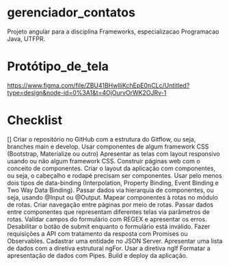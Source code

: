 # gerenciador_contatos
Projeto angular para a disciplina Frameworks, especializacao Programacao Java, UTFPR.

# Protótipo_de_tela
https://www.figma.com/file/ZBU41BHwIliKchEpE0nCLc/Untitled?type=design&node-id=0%3A1&t=4OjOurvOrWK2OJRv-1

# Checklist
[] Criar o repositório no GitHub com a estrutura do Gitflow, ou seja, branches main e develop.
Usar componentes de algum framework CSS (Bootstrap, Materialize ou outro)
Apresentar as telas com layout responsivo usando ou não algum framework CSS.
Construir páginas web com o conceito de componentes.
Criar o layout da aplicação com componentes, ou seja, o cabeçalho e rodapé precisam ser componentes.
Usar pelo menos dois tipos de data-binding (Interpolation, Property Binding, Event Binding e Two Way Data Binding).
Passar dados via hierarquia de componentes, ou seja, usando @Input ou @Output.
Mapear componentes à rotas no módulo de rotas.
Criar navegação entre páginas por meio de rotas.
Passar dados entre componentes que representam diferentes telas via parâmetros de rotas.
Validar campos do formulário com REGEX e apresentar os erros.
Desabilitar o botão de submit enquanto o formulário está inválido.
Fazer requisições a API com tratamento da resposta com Promises ou Observables.
Cadastrar uma entidade no JSON Server.
Apresentar uma lista de dados com a diretiva estrutural ngFor.
Usar a diretiva ngIf
Formatar a apresentação de dados com Pipes.
Build e deploy da aplicação.
